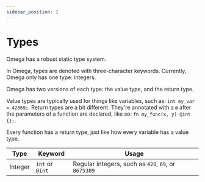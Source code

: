 ```yaml
---
sidebar_position: 2
---
```


# Types

Omega has a robust static type system.

In Omega, types are denoted with three-character keywords. Currently, Omega only has one type: integers.

Omega has two versions of each type: the value type, and the return type.

Value types are typically used for things like variables, such as: `int my_var = 42069;`. Return types are a bit different. They're annotated with a `@` after the parameters of a function are declared, like so: `fn my_func(x, y) @int {};`.

Every function has a return type, just like how every variable has a value type.

| Type | Keyword | Usage |
|------|---------|-------|
| Integer | `int` or `@int`  | Regular integers, such as `420`, `69`, or `8675309` |
